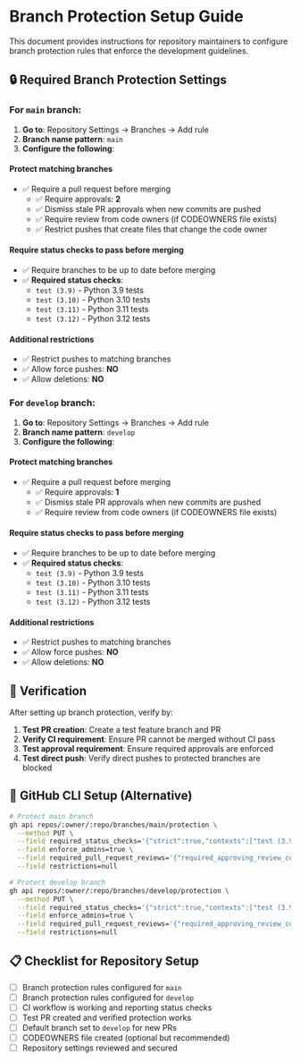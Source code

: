 # Branch Protection Setup Guide

This document provides instructions for repository maintainers to configure branch protection rules that enforce the development guidelines.

## 🔒 Required Branch Protection Settings

### For `main` branch:

1. **Go to**: Repository Settings → Branches → Add rule
2. **Branch name pattern**: `main`
3. **Configure the following**:

#### Protect matching branches
- ✅ Require a pull request before merging
  - ✅ Require approvals: **2**
  - ✅ Dismiss stale PR approvals when new commits are pushed
  - ✅ Require review from code owners (if CODEOWNERS file exists)
  - ✅ Restrict pushes that create files that change the code owner

#### Require status checks to pass before merging
- ✅ Require branches to be up to date before merging
- ✅ **Required status checks**:
  - `test (3.9)` - Python 3.9 tests
  - `test (3.10)` - Python 3.10 tests
  - `test (3.11)` - Python 3.11 tests
  - `test (3.12)` - Python 3.12 tests

#### Additional restrictions
- ✅ Restrict pushes to matching branches
- ✅ Allow force pushes: **NO**
- ✅ Allow deletions: **NO**

### For `develop` branch:

1. **Go to**: Repository Settings → Branches → Add rule
2. **Branch name pattern**: `develop`
3. **Configure the following**:

#### Protect matching branches
- ✅ Require a pull request before merging
  - ✅ Require approvals: **1**
  - ✅ Dismiss stale PR approvals when new commits are pushed
  - ✅ Require review from code owners (if CODEOWNERS file exists)

#### Require status checks to pass before merging
- ✅ Require branches to be up to date before merging
- ✅ **Required status checks**:
  - `test (3.9)` - Python 3.9 tests
  - `test (3.10)` - Python 3.10 tests
  - `test (3.11)` - Python 3.11 tests
  - `test (3.12)` - Python 3.12 tests

#### Additional restrictions
- ✅ Restrict pushes to matching branches
- ✅ Allow force pushes: **NO**
- ✅ Allow deletions: **NO**

## 🎯 Verification

After setting up branch protection, verify by:

1. **Test PR creation**: Create a test feature branch and PR
2. **Verify CI requirement**: Ensure PR cannot be merged without CI pass
3. **Test approval requirement**: Ensure required approvals are enforced
4. **Test direct push**: Verify direct pushes to protected branches are blocked

## 🔧 GitHub CLI Setup (Alternative)

```bash
# Protect main branch
gh api repos/:owner/:repo/branches/main/protection \
  --method PUT \
  --field required_status_checks='{"strict":true,"contexts":["test (3.9)","test (3.10)","test (3.11)","test (3.12)"]}' \
  --field enforce_admins=true \
  --field required_pull_request_reviews='{"required_approving_review_count":2,"dismiss_stale_reviews":true}' \
  --field restrictions=null

# Protect develop branch
gh api repos/:owner/:repo/branches/develop/protection \
  --method PUT \
  --field required_status_checks='{"strict":true,"contexts":["test (3.9)","test (3.10)","test (3.11)","test (3.12)"]}' \
  --field enforce_admins=true \
  --field required_pull_request_reviews='{"required_approving_review_count":1,"dismiss_stale_reviews":true}' \
  --field restrictions=null
```

## 📋 Checklist for Repository Setup

- [ ] Branch protection rules configured for `main`
- [ ] Branch protection rules configured for `develop`
- [ ] CI workflow is working and reporting status checks
- [ ] Test PR created and verified protection works
- [ ] Default branch set to `develop` for new PRs
- [ ] CODEOWNERS file created (optional but recommended)
- [ ] Repository settings reviewed and secured
